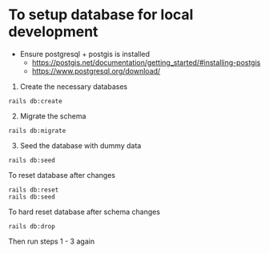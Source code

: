 # To setup database for local development
- Ensure postgresql + postgis is installed
  - https://postgis.net/documentation/getting_started/#installing-postgis
  - https://www.postgresql.org/download/

1. Create the necessary databases

```
rails db:create
```

2. Migrate the schema

```
rails db:migrate
```

3. Seed the database with dummy data

```
rails db:seed
```

To reset database after changes
```
rails db:reset
rails db:seed
```

To hard reset database after schema changes
```
rails db:drop
```
Then run steps 1 - 3 again
